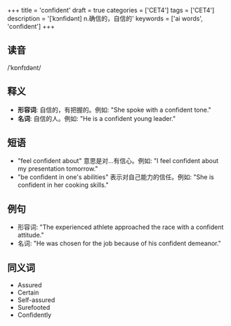 +++
title = 'confident'
draft = true
categories = ['CET4']
tags = ['CET4']
description = '[ˈkɔnfidənt] n.确信的，自信的'
keywords = ['ai words', 'confident']
+++

## 读音
/ˈkɒnfɪdənt/

## 释义
- **形容词**: 自信的，有把握的。例如: "She spoke with a confident tone."
- **名词**: 自信的人。例如: "He is a confident young leader."

## 短语
- "feel confident about" 意思是对...有信心。例如: "I feel confident about my presentation tomorrow."
- "be confident in one's abilities" 表示对自己能力的信任。例如: "She is confident in her cooking skills."

## 例句
- 形容词: "The experienced athlete approached the race with a confident attitude."
- 名词: "He was chosen for the job because of his confident demeanor."

## 同义词
- Assured
- Certain
- Self-assured
- Surefooted
- Confidently
